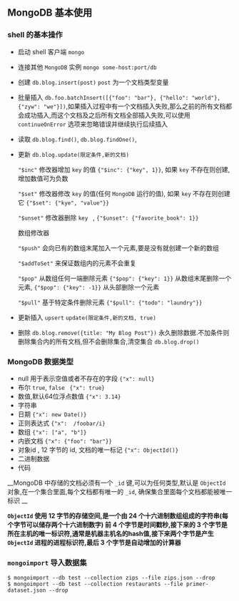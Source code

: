 ## MongoDB 基本使用

### shell 的基本操作

* 启动 shell 客户端 `mongo`
* 连接其他 `MongoDB` 实例 `mongo some-host:port/db`

* 创建 `db.blog.insert(post)` `post` 为一个文档类型变量

* 批量插入 `db.foo.batchInsert([{"foo": "bar"}, {"hello": "world"}, {"zyw": "we"}])`,如果插入过程中有一个文档插入失败,那么之前的所有文档都会成功插入,而这个文档及之后所有文档全部插入失败,可以使用 `continueOnError` 选项来忽略错误并继续执行后续插入

* 读取 `db.blog.find()`, `db.blog.findOne()`,

* 更新 `db.blog.update(限定条件,新的文档)`

  `"$inc"` 修改器增加 `key` 的值  `{"$inc": {"key", 1}}`, 如果 `key` 不存在则创建,增加数值可为负数

  `"$set"` 修改器修改 `key` 的值(任何 `MongoDB` 运行的值), 如果 `key` 不存在则创建它 `{"$set": {"kye", "value"}}`

  `"$unset"` 修改器删除 `key `  , `{"$unset": {"favorite_book": 1}}`

  数组修改器

  `"$push"` 会向已有的数组末尾加入一个元素,要是没有就创建一个新的数组

  `"$addToSet"` 来保证数组内的元素不会重复

  `"$pop"` 从数组任何一端删除元素 `{"$pop": {"key": 1}}` 从数组末尾删除一个元素, `{"$pop": {"key": -1}}` 从头部删除一个元素

  `"$pull"` 基于特定条件删除元素 `{"$pull": {"todo": "laundry"}}`

* 更新插入 `upsert` `update(限定条件,新的文档, true)`

* 删除 `db.blog.remove({title: "My Blog Post"})` 永久删除数据.不加条件则删除集合内的所有文档,但不会删除集合,清空集合 `db.blog.drop()`

### MongoDB 数据类型

* null 用于表示空值或者不存在的字段 `{"x": null}`
* 布尔 `true`, `false` ` {"x": true}`
* 数值,默认64位浮点数值 `{"x": 3.14}`
* 字符串
* 日期 `{"x": new Date()}`
* 正则表达式 `{"x":  /foobar/i}`
* 数组   `{"x": ["a", "b"]}`
* 内嵌文档  `{"x": {"foo": "bar"}}`
* 对象id , 12 字节的 id, 文档的唯一标记 `{"x": ObjectId()}`
* 二进制数据
* 代码

 __MongoDB 中存储的文档必须有一个 `_id` 键,可以为任何类型,默认是 `ObjectId` 对象,在一个集合里面,每个文档都有唯一的 `_id`, 确保集合里面每个文档都能被唯一标识 __

__`ObjectId` 使用 12 字节的存储空间,是一个由 24 个十六进制数组组成的字符串(每个字节可以储存两个十六进制数字) 前 4 个字节是时间戳秒,接下来的 3 个字节是所在主机的唯一标识符,通常是机器主机名的hash值,接下来两个字节是产生 `ObjectId` 进程的进程标识符,最后 3 个字节是自动增加的计算器__

### `mongoimport` 导入数据集

```
$ mongoimport --db test --collection zips --file zips.json --drop
$ mongoimport --db test --collection restaurants --file primer-dataset.json --drop
```

